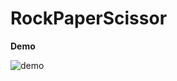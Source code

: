 # RockPaperScissor

**Demo**

<img src="https://user-images.githubusercontent.com/68740971/167098614-3ed6672a-b55a-4da9-8e82-e9c15d5d95b2.PNG" widht="800" alt="demo"/>


